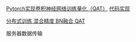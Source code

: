 [Pytorch实现卷积神经网络训练量化（QAT）](https://zhuanlan.zhihu.com/p/345956051)
[代码实现](https://github.com/666DZY666/micronet)

[分布式训练 混合精度 BN融合 QAT](https://zhuanlan.zhihu.com/p/408684131)



服务器数据传输

